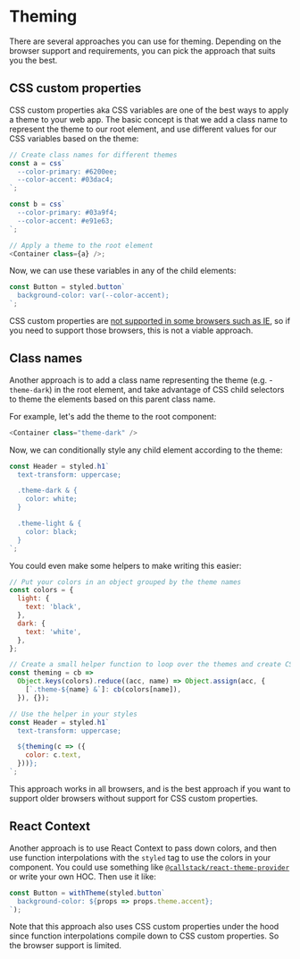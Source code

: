 # Theming

There are several approaches you can use for theming. Depending on the browser support and requirements, you can pick the approach that suits you the best.

## CSS custom properties

CSS custom properties aka CSS variables are one of the best ways to apply a theme to your web app. The basic concept is that we add a class name to represent the theme to our root element, and use different values for our CSS variables based on the theme:

```js
// Create class names for different themes
const a = css`
  --color-primary: #6200ee;
  --color-accent: #03dac4;
`;

const b = css`
  --color-primary: #03a9f4;
  --color-accent: #e91e63;
`;

// Apply a theme to the root element
<Container class={a} />;
```

Now, we can use these variables in any of the child elements:

```js
const Button = styled.button`
  background-color: var(--color-accent);
`;
```

CSS custom properties are [not supported in some browsers such as IE](http://caniuse.com/#feat=css-variables), so if you need to support those browsers, this is not a viable approach.

## Class names

Another approach is to add a class name representing the theme (e.g. - `theme-dark`) in the root element, and take advantage of CSS child selectors to theme the elements based on this parent class name.

For example, let's add the theme to the root component:

```js
<Container class="theme-dark" />
```

Now, we can conditionally style any child element according to the theme:

```js
const Header = styled.h1`
  text-transform: uppercase;

  .theme-dark & {
    color: white;
  }

  .theme-light & {
    color: black;
  }
`;
```

You could even make some helpers to make writing this easier:

```js
// Put your colors in an object grouped by the theme names
const colors = {
  light: {
    text: 'black',
  },
  dark: {
    text: 'white',
  },
};

// Create a small helper function to loop over the themes and create CSS rule sets
const theming = cb =>
  Object.keys(colors).reduce((acc, name) => Object.assign(acc, {
    [`.theme-${name} &`]: cb(colors[name]),
  }), {});

// Use the helper in your styles
const Header = styled.h1`
  text-transform: uppercase;

  ${theming(c => ({
    color: c.text,
  }))};
`;
```

This approach works in all browsers, and is the best approach if you want to support older browsers without support for CSS custom properties.

## React Context

Another approach is to use React Context to pass down colors, and then use function interpolations with the `styled` tag to use the colors in your component. You could use something like [`@callstack/react-theme-provider`](https://github.com/callstack/react-theme-provider) or write your own HOC. Then use it like:

```js
const Button = withTheme(styled.button`
  background-color: ${props => props.theme.accent};
`);
```

Note that this approach also uses CSS custom properties under the hood since function interpolations compile down to CSS custom properties. So the browser support is limited.
